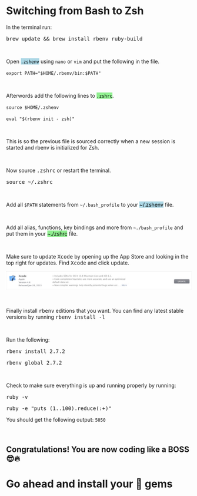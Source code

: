 # **Switching from Bash to Zsh**

In the terminal run:

<kbd>brew update && brew install rbenv ruby-build</kbd>

&nbsp;

Open <mark style="background:lightblue">`.zshenv`</mark> using `nano` or `vim` and put the following in the file.

<kbd>`export PATH="$HOME/.rbenv/bin:$PATH"`</kbd>

&nbsp;

Afterwords add the following lines to <mark style="background:lightgreen">`.zshrc`</mark>.

<kbd>`source $HOME/.zshenv`</kbd>

<kbd>`eval "$(rbenv init - zsh)"`</kbd>

&nbsp;

This is so the previous file is sourced correctly when a new session is started and
rbenv is initialized for Zsh. 

&nbsp;

Now source <kbd>.zshrc</kbd> or restart the terminal.

<kbd>source ~/.zshrc</kbd>

&nbsp;

Add all <kbd>`$PATH`</kbd> statements from <kbd>`~/.bash_profile`</kbd> to your 
<mark style="background:lightblue">~/.zshenv</mark> file.

&nbsp;

Add all alias, functions, key bindings and more from <kbd>`~./bash_profile`</kbd> and 
put them in your <mark style="background:lightgreen">~./zshrc</mark> file.

&nbsp;

Make sure to update <kbd>Xcode</kbd> by opening up the App Store and looking in the top right
for updates. Find <kbd>Xcode</kbd> and click update.

![alt text](./assets/Screen%20Shot%202021-01-18%20at%2010.22.21%20PM.jpg "xcode")

&nbsp;

Finally install <kbd>rbenv</kbd> editions that you want. You can find any latest stable
versions by running <kbd>rbenv install -l</kbd>

&nbsp;

Run the following:

<kbd>rbenv install 2.7.2</kbd>

<kbd>rbenv global 2.7.2</kbd>

&nbsp;

Check to make sure everything is up and running properly by running:

<kbd>ruby -v</kbd>

<kbd>ruby -e "puts (1..100).reduce(:+)"</kbd> 

You should get the following output: `5050`

&nbsp;

## **Congratulations! You are now coding like a BOSS 😎🔥**

# **Go ahead and install your 💎 gems**